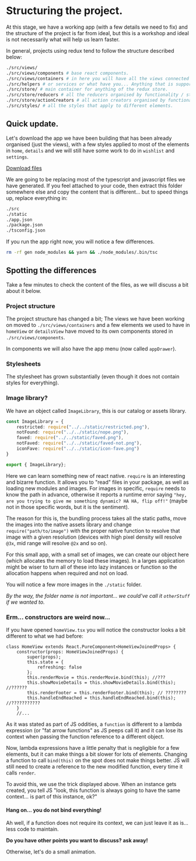 # Structuring the project.

At this stage, we have a working app (with a few details we need to fix) and the structure of the project is far from ideal, but this is a workshop and ideal is not necessarily what will help us learn faster.

In general, projects using redux tend to follow the structure described below:

```sh
./src/views/
./src/views/components # base react components.
./src/views/containers # in here you will have all the views connected to redux.
./src/helpers # or services or what have you... Anything that is supporting libraries
./src/store/ # main container for anything of the redux store.
./src/store/reducers # all the reducers organised by functionality / store
./src/store/actionCreators # all action creators organised by functionality / store
./src/styles/ # all the styles that apply to different elements.
```

## Quick update.

Let's download the app we have been building that has been already organised (just the views), with a few styles applied to most of the elements in `home`, `details` and we will still have some work to do in `wishlist` and `settings`.

[Download files](./support/18.fixingIssues.zip)

We are going to be replacing most of the typescript and javascript files we have generated. If you feel attached to your code, then extract this folder somewhere else and copy the content that is different... but to speed things up, replace everything in:

```sh
./src
./static
./app.json
./package.json
./tsconfig.json
```
If you run the app right now, you will notice a few differences.

```sh
rm -rf gen node_modules && yarn && ./node_modules/.bin/tsc
```

## Spotting the differences

Take a few minutes to check the content of the files, as we will discuss a bit about it below.

### Project structure 
The project structure has changed a bit; The views we have been working on moved to `./src/views/containers` and a few elements we used to have in `homeView` or `detailsView` have moved to its own components stored in `./src/views/components`.

In components we will also have the app menu (now called `appDrawer`).

### Stylesheets

The stylesheet has grown substantially (even though it does not contain styles for everything).

### Image library?

We have an object called `ImageLibrary`, this is our catalog or assets library.

```ts
const ImageLibrary = {
    restricted: require("../../static/restricted.png"),
    notFound: require("../../static/nope.png"),
    faved: require("../../static/faved.png"),
    notFaved: require("../../static/faved-not.png"),
    iconFave: require("../../static/icon-fave.png")
}

export { ImageLibrary};
```

Here we can learn something new of react native. `require` is an interesting and bizarre function. It allows you to "read" files in your package, as well as loading new modules and images. For images in specific, `require` needs to know the path in advance, otherwise it reports a runtime error saying `"hey, are you trying to give me something dynamic? HA HA, flip off!"` (maybe not in those specific words, but it is the sentiment).

The reason for this is, the bundling process takes all the static paths, move the images into the native assets library and change `require("path/to/image")` with the proper native function to resolve that image with a given resolution (devices with high pixel density will resolve `@3x`, mid range will resolve `@2x` and so on).

For this small app, with a small set of images, we can create our object here (which allocates the memory to load these images). In a larges application might be wiser to turn all of these into lazy instances or function so the allocation happens when required and not on load.

You will notice a few more images in the `./static` folder.

_By the way, the folder name is not important... we could've call it `otherStuff` if we wanted to._

### Erm... constructors are weird now...

If you have opened `homeView.tsx` you will notice the constructor looks a bit different to what we had before:

```tsx
class HomeView extends React.PureComponent<HomeViewJoinedProps> {
    constructor(props: HomeViewJoinedProps) {
        super(props);
        this.state = {
            refreshing: false
        };
        this.renderMovie = this.renderMovie.bind(this); //???
        this.showMovieDetails = this.showMovieDetails.bind(this); //??????
        this.renderFooter = this.renderFooter.bind(this); // ????????
        this.handleEndReached = this.handleEndReached.bind(this); //???????????
    }
    //...
```

As it was stated as part of JS oddities, a `function` is different to a lambda expression (or "fat arrow functions" as JS peeps call it) and it can lose its context when passing the function reference to a different object.

Now, lambda expressions have a little penalty that is negligible for a few elements, but it can make things a bit slower for lots of elements. Changing a function to call `bind(this)` on the spot does not make things better. JS will still need to create a reference to the new modified function, every time it calls `render`.

To avoid this, we use the trick displayed above. When an instance gets created, you tell JS "look, this function is always going to have the same context... is part of this instance, ok?"

#### Hang on... you do not bind everything!

Ah well, if a function does not require its context, we can just leave it as is... less code to maintain.


**Do you have other points you want to discuss? ask away!**

Otherwise, let's do a small animation.